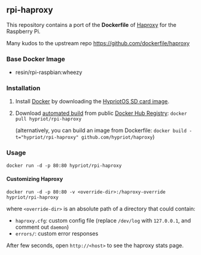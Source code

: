 ## rpi-haproxy


This repository contains a port of the **Dockerfile** of [Haproxy](http://haproxy.1wt.eu/) for the Raspberry Pi.

Many kudos to the upstream repo https://github.com/dockerfile/haproxy

### Base Docker Image

* resin/rpi-raspbian:wheezy


### Installation

1. Install [Docker](https://www.docker.com/) by downloading the [HypriotOS SD card image](http://blog.hypriot.com/heavily-armed-after-major-upgrade-raspberry-pi-with-docker-1-dot-5-0).

2. Download [automated build](https://registry.hub.docker.com/u/hypriot/rpi-haproxy/) from public [Docker Hub Registry](https://registry.hub.docker.com/): `docker pull hypriot/rpi-haproxy`

   (alternatively, you can build an image from Dockerfile: `docker build -t="hypriot/rpi-haproxy" github.com/hypriot/haproxy`)


### Usage

    docker run -d -p 80:80 hypriot/rpi-haproxy

#### Customizing Haproxy

    docker run -d -p 80:80 -v <override-dir>:/haproxy-override hypriot/rpi-haproxy

where `<override-dir>` is an absolute path of a directory that could contain:

  - `haproxy.cfg`: custom config file (replace `/dev/log` with `127.0.0.1`, and comment out `daemon`)
  - `errors/`: custom error responses

After few seconds, open `http://<host>` to see the haproxy stats page.
